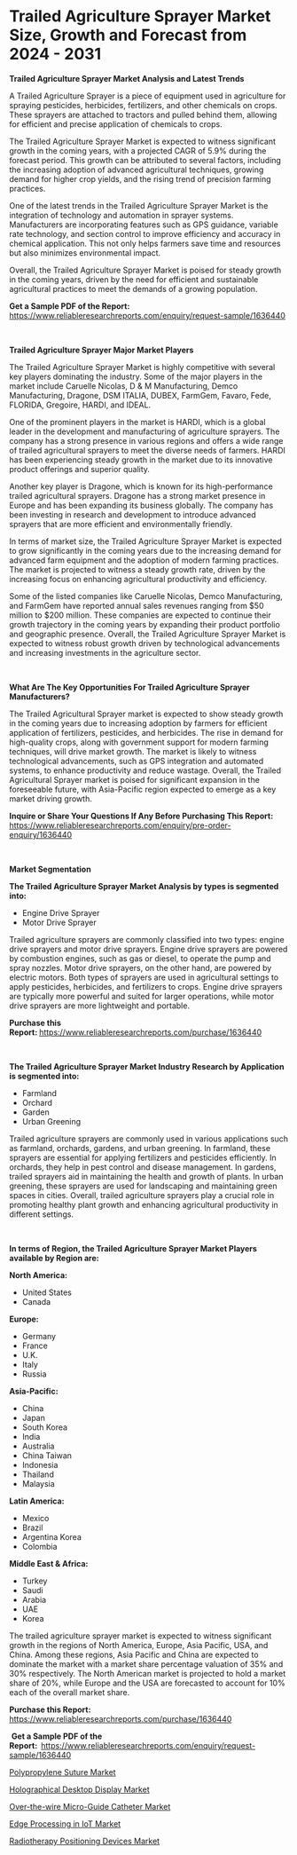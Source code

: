 <p><h1>Trailed Agriculture Sprayer Market Size, Growth and Forecast from 2024 - 2031</h1></p><p><strong>Trailed Agriculture Sprayer Market Analysis and Latest Trends</strong></p>
<p><p>A Trailed Agriculture Sprayer is a piece of equipment used in agriculture for spraying pesticides, herbicides, fertilizers, and other chemicals on crops. These sprayers are attached to tractors and pulled behind them, allowing for efficient and precise application of chemicals to crops.</p><p>The Trailed Agriculture Sprayer Market is expected to witness significant growth in the coming years, with a projected CAGR of 5.9% during the forecast period. This growth can be attributed to several factors, including the increasing adoption of advanced agricultural techniques, growing demand for higher crop yields, and the rising trend of precision farming practices.</p><p>One of the latest trends in the Trailed Agriculture Sprayer Market is the integration of technology and automation in sprayer systems. Manufacturers are incorporating features such as GPS guidance, variable rate technology, and section control to improve efficiency and accuracy in chemical application. This not only helps farmers save time and resources but also minimizes environmental impact.</p><p>Overall, the Trailed Agriculture Sprayer Market is poised for steady growth in the coming years, driven by the need for efficient and sustainable agricultural practices to meet the demands of a growing population.</p></p>
<p><strong>Get a Sample PDF of the Report:&nbsp;</strong> <a href="https://www.reliableresearchreports.com/enquiry/request-sample/1636440">https://www.reliableresearchreports.com/enquiry/request-sample/1636440</a></p>
<p>&nbsp;</p>
<p><strong>Trailed Agriculture Sprayer Major Market Players</strong></p>
<p><p>The Trailed Agriculture Sprayer Market is highly competitive with several key players dominating the industry. Some of the major players in the market include Caruelle Nicolas, D & M Manufacturing, Demco Manufacturing, Dragone, DSM ITALIA, DUBEX, FarmGem, Favaro, Fede, FLORIDA, Gregoire, HARDI, and IDEAL.</p><p>One of the prominent players in the market is HARDI, which is a global leader in the development and manufacturing of agriculture sprayers. The company has a strong presence in various regions and offers a wide range of trailed agricultural sprayers to meet the diverse needs of farmers. HARDI has been experiencing steady growth in the market due to its innovative product offerings and superior quality.</p><p>Another key player is Dragone, which is known for its high-performance trailed agricultural sprayers. Dragone has a strong market presence in Europe and has been expanding its business globally. The company has been investing in research and development to introduce advanced sprayers that are more efficient and environmentally friendly.</p><p>In terms of market size, the Trailed Agriculture Sprayer Market is expected to grow significantly in the coming years due to the increasing demand for advanced farm equipment and the adoption of modern farming practices. The market is projected to witness a steady growth rate, driven by the increasing focus on enhancing agricultural productivity and efficiency.</p><p>Some of the listed companies like Caruelle Nicolas, Demco Manufacturing, and FarmGem have reported annual sales revenues ranging from $50 million to $200 million. These companies are expected to continue their growth trajectory in the coming years by expanding their product portfolio and geographic presence. Overall, the Trailed Agriculture Sprayer Market is expected to witness robust growth driven by technological advancements and increasing investments in the agriculture sector.</p></p>
<p>&nbsp;</p>
<p><strong>What Are The Key Opportunities For Trailed Agriculture Sprayer Manufacturers?</strong></p>
<p><p>The Trailed Agricultural Sprayer market is expected to show steady growth in the coming years due to increasing adoption by farmers for efficient application of fertilizers, pesticides, and herbicides. The rise in demand for high-quality crops, along with government support for modern farming techniques, will drive market growth. The market is likely to witness technological advancements, such as GPS integration and automated systems, to enhance productivity and reduce wastage. Overall, the Trailed Agricultural Sprayer market is poised for significant expansion in the foreseeable future, with Asia-Pacific region expected to emerge as a key market driving growth.</p></p>
<p><strong>Inquire or Share Your Questions If Any Before Purchasing This Report:</strong> <a href="https://www.reliableresearchreports.com/enquiry/pre-order-enquiry/1636440">https://www.reliableresearchreports.com/enquiry/pre-order-enquiry/1636440</a></p>
<p>&nbsp;</p>
<p><strong>Market Segmentation</strong></p>
<p><strong>The Trailed Agriculture Sprayer Market Analysis by types is segmented into:</strong></p>
<p><ul><li>Engine Drive Sprayer</li><li>Motor Drive Sprayer</li></ul></p>
<p><p>Trailed agriculture sprayers are commonly classified into two types: engine drive sprayers and motor drive sprayers. Engine drive sprayers are powered by combustion engines, such as gas or diesel, to operate the pump and spray nozzles. Motor drive sprayers, on the other hand, are powered by electric motors. Both types of sprayers are used in agricultural settings to apply pesticides, herbicides, and fertilizers to crops. Engine drive sprayers are typically more powerful and suited for larger operations, while motor drive sprayers are more lightweight and portable.</p></p>
<p><strong>Purchase this Report:&nbsp;</strong><a href="https://www.reliableresearchreports.com/purchase/1636440">https://www.reliableresearchreports.com/purchase/1636440</a></p>
<p>&nbsp;</p>
<p><strong>The Trailed Agriculture Sprayer Market Industry Research by Application is segmented into:</strong></p>
<p><ul><li>Farmland</li><li>Orchard</li><li>Garden</li><li>Urban Greening</li></ul></p>
<p><p>Trailed agriculture sprayers are commonly used in various applications such as farmland, orchards, gardens, and urban greening. In farmland, these sprayers are essential for applying fertilizers and pesticides efficiently. In orchards, they help in pest control and disease management. In gardens, trailed sprayers aid in maintaining the health and growth of plants. In urban greening, these sprayers are used for landscaping and maintaining green spaces in cities. Overall, trailed agriculture sprayers play a crucial role in promoting healthy plant growth and enhancing agricultural productivity in different settings.</p></p>
<p>&nbsp;</p>
<p><strong>In terms of Region, the Trailed Agriculture Sprayer Market Players available by Region are:</strong></p>
<p>
    <p> <strong> North America: </strong>
        <ul>
            <li>United States</li>
            <li>Canada</li>
        </ul>
        </p> 
    <p> <strong> Europe: </strong>
        <ul>
            <li>Germany</li>
            <li>France</li>
            <li>U.K.</li>
            <li>Italy</li>
            <li>Russia</li>
        </ul>
        </p> 
    <p> <strong> Asia-Pacific: </strong>
        <ul>
            <li>China</li>
            <li>Japan</li>
            <li>South Korea</li>
            <li>India</li>
            <li>Australia</li>
            <li>China Taiwan</li>
            <li>Indonesia</li>
            <li>Thailand</li>
            <li>Malaysia</li>
        </ul>
        </p> 
    <p> <strong> Latin America: </strong>
        <ul>
            <li>Mexico</li>
            <li>Brazil</li>
            <li>Argentina Korea</li>
            <li>Colombia</li>
        </ul>
        </p> 
    <p> <strong> Middle East & Africa: </strong>
        <ul>
            <li>Turkey</li>
            <li>Saudi</li>
            <li>Arabia</li>
            <li>UAE</li>
            <li>Korea</li>
        </ul>
    </p>
    </p>
<p><p>The trailed agriculture sprayer market is expected to witness significant growth in the regions of North America, Europe, Asia Pacific, USA, and China. Among these regions, Asia Pacific and China are expected to dominate the market with a market share percentage valuation of 35% and 30% respectively. The North American market is projected to hold a market share of 20%, while Europe and the USA are forecasted to account for 10% each of the overall market share.</p></p>
<p><strong>Purchase this Report: </strong><a href="https://www.reliableresearchreports.com/purchase/1636440">https://www.reliableresearchreports.com/purchase/1636440</a></p>
<p>&nbsp;<strong>Get a Sample PDF of the Report:&nbsp;&nbsp;</strong><a href="https://www.reliableresearchreports.com/enquiry/request-sample/1636440">https://www.reliableresearchreports.com/enquiry/request-sample/1636440</a></p>
<p><strong></strong></p>
<p><p><a href="https://medium.com/@piperhickle/polypropylene-suture-market-research-report-its-history-and-forecast-2024-to-2031-cdfade8dd252">Polypropylene Suture Market</a></p><p><a href="https://github.com/RickHolmes3/Market-Research-Report-List-3/blob/main/holographical-desktop-display-market.md">Holographical Desktop Display Market</a></p><p><a href="https://medium.com/@piperhickle/over-the-wire-micro-guide-catheter-nbsp-market-focuses-on-market-share-size-and-projected-forecast-21b2b083a689">Over-the-wire Micro-Guide Catheter Market</a></p><p><a href="https://github.com/Krish2023na/Market-Research-Report-List-3/blob/main/edge-processing-in-iot-market.md">Edge Processing in IoT Market</a></p><p><a href="https://medium.com/@avacampbell767/radiotherapy-positioning-devices-market-furnishes-information-on-market-share-market-trends-and-8910b229d912">Radiotherapy Positioning Devices Market</a></p></p>